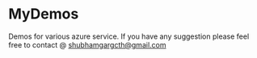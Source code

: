 # MyDemos
Demos for various azure service. If you have any suggestion please feel free to contact @ shubhamgargcth@gmail.com
